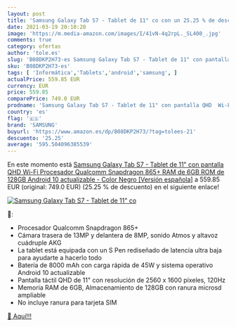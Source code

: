 ```yaml
---
layout: post
title: 'Samsung Galaxy Tab S7 - Tablet de 11" co con un 25.25 % de descuento'
date: 2021-03-19 20:10:20
image: 'https://m.media-amazon.com/images/I/41vN-4q2rpL._SL400_.jpg'
comments: true
category: ofertas
author: 'tole.es'
slug: 'B08DKP2H73-es Samsung Galaxy Tab S7 - Tablet de 11" con pantalla QHD Wi-...'
sku: 'B08DKP2H73-es'
tags: [ 'Informática','Tablets','android','samsung', ]
actualPrice: 559.85 EUR
currency: EUR
price: 559.85
comparePrice: 749.0 EUR
prodname: 'Samsung Galaxy Tab S7 - Tablet de 11" con pantalla QHD  Wi-Fi  Procesador Qualcomm Snapdragon 865+  RAM de 6GB  ROM de 128GB  Android 10 actualizable  - Color Negro [Versión española]'
country: 'es'
flag: '🇪🇸'
brand: 'SAMSUNG'
buyurl: 'https://www.amazon.es/dp/B08DKP2H73/?tag=tolees-21'
descuento: '25.25'
average: '595.504096385539'
---
```


En este momento está [Samsung Galaxy Tab S7 - Tablet de 11" con pantalla QHD  Wi-Fi  Procesador Qualcomm Snapdragon 865+  RAM de 6GB  ROM de 128GB  Android 10 actualizable  - Color Negro [Versión española]](https://www.amazon.es/dp/B08DKP2H73/?tag=tolees-21) a 559.85 EUR (original: 749.0 EUR) (25.25 %  de descuento) en el siguiente enlace!

[![Samsung Galaxy Tab S7 - Tablet de 11" co](https://m.media-amazon.com/images/I/41vN-4q2rpL._SL400_.jpg)](https://www.amazon.es/dp/B08DKP2H73/?tag=tolees-21)

🔎:

- Procesador Qualcomm Snapdragon 865+
- Cámara trasera de 13MP y delantera de 8MP, sonido Atmos y altavoz cuádruple AKG
- La tablet está equipada con un S Pen rediseñado de latencia ultra baja para ayudarte a hacerlo todo
- Batería de 8000 mAh con carga rápida de 45W y sistema operativo Android 10 actualizable
- Pantalla táctil QHD de 11" con resolución de 2560 x 1600 píxeles, 120Hz
- Memoria RAM de 6GB, Almacenamiento de 128GB con ranura microsd ampliable
- No incluye ranura para tarjeta SIM

[🛒 Aquí!!!](https://www.amazon.es/dp/B08DKP2H73/?tag=tolees-21)
